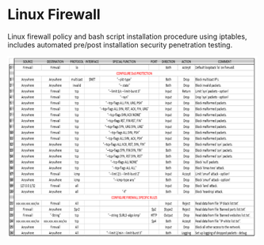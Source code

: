 # Linux Firewall
Linux firewall policy and bash script installation procedure using iptables, includes automated pre/post installation security penetration testing.

![Screenshot](Iptables.png)
